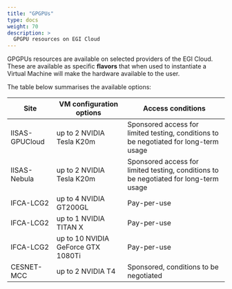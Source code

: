 ```yaml
---
title: "GPGPUs"
type: docs
weight: 70
description: >
  GPGPU resources on EGI Cloud
---
```


GPGPUs resources are available on selected providers of the EGI Cloud.
These are available as specific **flavors** that when used to
instantiate a Virtual Machine will make the hardware available to the
user.

The table below summarises the available options:


| Site | VM configuration options | Access conditions |
| ---- | ------------------------ | ----------------- |
| IISAS-GPUCloud | up to 2 NVIDIA Tesla K20m | Sponsored access for limited testing, conditions to be negotiated for long-term usage |
| IISAS-Nebula | up to 2 NVIDIA Tesla K20m | Sponsored access for limited testing, conditions to be negotiated for long-term usage |
| IFCA-LCG2 | up to 4 NVIDIA GT200GL | Pay-per-use |
| IFCA-LCG2 | up to 1 NVIDIA TITAN X | Pay-per-use |
| IFCA-LCG2 | up to 10 NVIDIA GeForce GTX 1080Ti | Pay-per-use |
| CESNET-MCC | up to 2 NVIDIA T4 | Sponsored, conditions to be negotiated |
